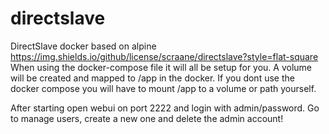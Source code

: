 # directslave
DirectSlave docker based on alpine
https://img.shields.io/github/license/scraane/directslave?style=flat-square
When using the docker-compose file it will all be setup for you.
A volume will be created and mapped to /app in the docker.
If you dont use the docker compose you will have to mount /app to
a volume or path yourself.

After starting open webui on port 2222 and login with admin/password.
Go to manage users, create a new one and delete the admin account!